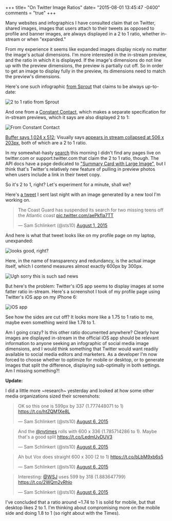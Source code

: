 +++
title= "On Twitter Image Ratios"
date= "2015-08-01 13:45:47 -0400"
comments = "true"
+++

Many websites and infographics I have consulted claim that on Twitter, shared images, images that users attach to their tweets as opposed to profile and banner images, are always displayed in a 2 to 1 ratio, whether in-stream or when "expanded." 

From my experience it seems like expanded images display nicely no matter the image's actual dimensions. I'm more interested in the in-stream preview, and the ratio in which it is displayed. If the image's dimensions do not line up with the preview dimensions, the preview is partially cut off. So in order to get an image to display fully in the preview, its dimensions need to match the preview's dimensions.

<!-- more -->

Here's one such infographic [from Sprout](http://sproutsocial.com/insights/social-media-image-sizes-guide/) that claims to be always up-to-date:

![2 to 1 ratio from Sprout](http://sproutsocial.com/insights/wp-content/uploads/2014/06/Social-Media-Image-Sizes-Twitter-03.png)

And one from a [Constant Contact](http://blogs.constantcontact.com/social-media-image-sizes/), which makes a separate specification for in-stream previews, which it says are also displayed 2 to 1:

![From Constant Contact](http://blogs.constantcontact.com/wp-content/uploads/2015/01/2015-social-media-cheatsheet-one-page.png)

[Buffer says 1,024 x 512](https://blog.bufferapp.com/ideal-image-sizes-social-media-posts); Visually says [appears in stream collapsed at 506 x 203px](https://twitter.com/visually/status/553687735853404161), both of which are a 2 to 1 ratio.

In my somewhat-hasty [search](https://www.google.com/search?q=site%3Atwitter.com+image+size&oq=site%3Atwitter.com+image+size&aqs=chrome..69i57j69i58.7679j0j4&sourceid=chrome&es_sm=91&ie=UTF-8) this morning I didn't find any pages live on twitter.com or support.twitter.com that claim the 2 to 1 ratio, though. The API docs have a page dedicated to ["Summary Card with Large Image"](https://dev.twitter.com/cards/types/summary-large-image), but I think that's Twitter's relatively new feature of pulling in preview photos when users include a link in their tweet copy.

So it's 2 to 1, right? Let's experiment for a minute, shall we? 

Here's [a tweet](https://twitter.com/sts10/status/627327244973809664) I sent last night with an image generated by a new tool I'm working on. 

<blockquote class="twitter-tweet" lang="en"><p lang="en" dir="ltr">The Coast Guard has suspended its search for two missing teens off the Atlantic coast <a href="http://t.co/aePkfIa7TT">pic.twitter.com/aePkfIa7TT</a></p>&mdash; Sam Schlinkert (@sts10) <a href="https://twitter.com/sts10/status/627327244973809664">August 1, 2015</a></blockquote>
<script async src="//platform.twitter.com/widgets.js" charset="utf-8"></script>

And here is what that tweet looks like on my profile page on my laptop, unexpanded: 

![looks good, right?](http://i.imgur.com/UVOpC40.png) 

Here, in the name of transparency and redundancy, is the actual image itself, which I contend measures almost exactly 600px by 300px. 

![Ugh sorry this is such sad news](https://pbs.twimg.com/media/CLS2zhbUcAAXpFd.png)

But here's the problem: Twitter's iOS app seems to display images at some fatter ratio in-stream. Here's a screenshot I took of my profile page using Twitter's iOS app on my iPhone 6: 

![iOS app](http://i.imgur.com/YvAEJO9.png)

See how the sides are cut off? It looks more like a 1.75 to 1 ratio to me, maybe even something weird like 1.78 to 1. 

Am I going crazy? Is this other ratio documented anywhere? Clearly how images are displayed in-stream in the official iOS app should be relevant information to anyone seeking an infographic of social media image dimensions, and I would think something that Twitter would want readily available to social media editors and marketers. As a developer I'm now forced to choose whether to optimize for mobile or desktop, or to generate images that split the difference, displaying sub-optimally in both settings. Am I missing something?!

**Update:** 

I did a little more ~research~ yesterday and looked at how some other media organizations sized their screenshots:


<blockquote class="twitter-tweet" lang="en"><p lang="en" dir="ltr">OK so this one is 599px by 337 (1.777448071 to 1) <a href="https://t.co/htZQM1Xe8L">https://t.co/htZQM1Xe8L</a></p>&mdash; Sam Schlinkert (@sts10) <a href="https://twitter.com/sts10/status/629249907141046272">August 6, 2015</a></blockquote>
<script async src="//platform.twitter.com/widgets.js" charset="utf-8"></script>


<blockquote class="twitter-tweet" lang="en"><p lang="en" dir="ltr">And the <a href="https://twitter.com/nytimes">@nytimes</a> rolls with 600 x 336 (1.785714286 to 1). Maybe that&#39;s a good split <a href="https://t.co/LedmUvDUV3">https://t.co/LedmUvDUV3</a></p>&mdash; Sam Schlinkert (@sts10) <a href="https://twitter.com/sts10/status/629250235722805248">August 6, 2015</a></blockquote>
<script async src="//platform.twitter.com/widgets.js" charset="utf-8"></script>

<blockquote class="twitter-tweet" lang="en"><p lang="en" dir="ltr">Ah but Vox does straight 600 x 300 (2 to 1) <a href="https://t.co/bLbM9xb6s5">https://t.co/bLbM9xb6s5</a></p>&mdash; Sam Schlinkert (@sts10) <a href="https://twitter.com/sts10/status/629250625155506176">August 6, 2015</a></blockquote>
<script async src="//platform.twitter.com/widgets.js" charset="utf-8"></script>

<blockquote class="twitter-tweet" lang="en"><p lang="en" dir="ltr">Interesting: <a href="https://twitter.com/WSJ">@WSJ</a> uses 599 by 318 (1.883647799) <a href="https://t.co/2WQm2vRhlo">https://t.co/2WQm2vRhlo</a></p>&mdash; Sam Schlinkert (@sts10) <a href="https://twitter.com/sts10/status/629251587110760448">August 6, 2015</a></blockquote>
<script async src="//platform.twitter.com/widgets.js" charset="utf-8"></script>


I've concluded that a ratio around ~1.74 to 1 is solid for mobile, but that desktop likes 2 to 1. I'm thinking about compromising more on the mobile side and doing 1.8 to 1 (so right about with the Times). 

